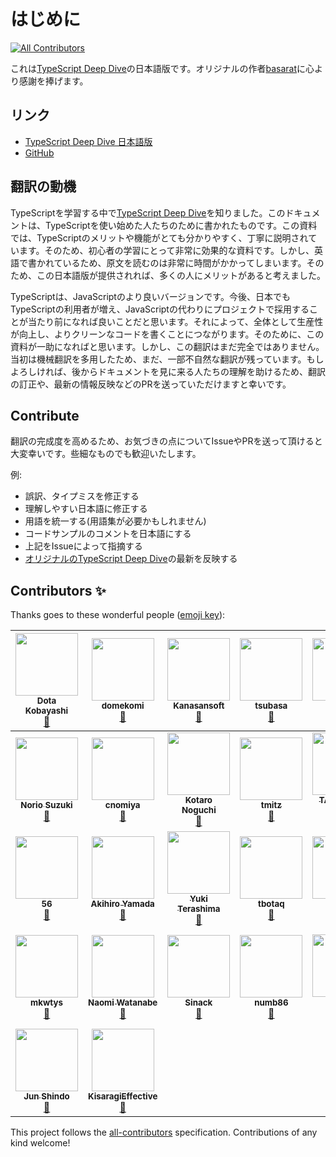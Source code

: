 # はじめに
<!-- ALL-CONTRIBUTORS-BADGE:START - Do not remove or modify this section -->
[![All Contributors](https://img.shields.io/badge/all_contributors-29-orange.svg?style=flat-square)](#contributors-)
<!-- ALL-CONTRIBUTORS-BADGE:END -->

これは[TypeScript Deep Dive](https://basarat.gitbooks.io/typescript/)の日本語版です。オリジナルの作者[basarat](https://github.com/basarat)に心より感謝を捧げます。

## リンク

* [TypeScript Deep Dive 日本語版](https://typescript-jp.gitbook.io/deep-dive/getting-started)
* [GitHub](https://github.com/yohamta/typescript-book-jp/)

## 翻訳の動機

TypeScriptを学習する中で[TypeScript Deep Dive](https://github.com/basarat/typescript-book/)を知りました。このドキュメントは、TypeScriptを使い始めた人たちのために書かれたものです。この資料では、TypeScriptのメリットや機能がとても分かりやすく、丁寧に説明されています。そのため、初心者の学習にとって非常に効果的な資料です。しかし、英語で書かれているため、原文を読むのは非常に時間がかかってしまいます。そのため、この日本語版が提供されれば、多くの人にメリットがあると考えました。

TypeScriptは、JavaScriptのより良いバージョンです。今後、日本でもTypeScriptの利用者が増え、JavaScriptの代わりにプロジェクトで採用することが当たり前になれば良いことだと思います。それによって、全体として生産性が向上し、よりクリーンなコードを書くことにつながります。そのために、この資料が一助になればと思います。しかし、この翻訳はまだ完全ではありません。当初は機械翻訳を多用したため、まだ、一部不自然な翻訳が残っています。もしよろしければ、後からドキュメントを見に来る人たちの理解を助けるため、翻訳の訂正や、最新の情報反映などのPRを送っていただけますと幸いです。

## Contribute

翻訳の完成度を高めるため、お気づきの点についてIssueやPRを送って頂けると大変幸いです。些細なものでも歓迎いたします。

例:

* 誤訳、タイプミスを修正する
* 理解しやすい日本語に修正する
* 用語を統一する\(用語集が必要かもしれません\)
* コードサンプルのコメントを日本語にする
* 上記をIssueによって指摘する
* [オリジナルのTypeScript Deep Dive](https://github.com/basarat/typescript-book/)の最新を反映する


## Contributors ✨

Thanks goes to these wonderful people ([emoji key](https://allcontributors.org/docs/en/emoji-key)):

<!-- ALL-CONTRIBUTORS-LIST:START - Do not remove or modify this section -->
<!-- prettier-ignore -->
| [<img src="https://avatars3.githubusercontent.com/u/1092564?v=4" width="100px;"/><br /><sub><b>Dota Kobayashi</b></sub>](https://github.com/DotaKobayashi)<br />[📖](https://github.com/yohamta/typescript-book-jp/commits?author=DotaKobayashi "Documentation") | [<img src="https://avatars2.githubusercontent.com/u/40785264?v=4" width="100px;"/><br /><sub><b>domekomi</b></sub>](https://github.com/domekomi)<br />[📖](https://github.com/yohamta/typescript-book-jp/commits?author=domekomi "Documentation") | [<img src="https://avatars1.githubusercontent.com/u/44207?v=4" width="100px;"/><br /><sub><b>Kanasansoft</b></sub>](http://www.kanasansoft.com/)<br />[📖](https://github.com/yohamta/typescript-book-jp/commits?author=Kanasansoft "Documentation") | [<img src="https://avatars0.githubusercontent.com/u/1013588?v=4" width="100px;"/><br /><sub><b>tsubasa</b></sub>](https://github.com/tsubasa)<br />[📖](https://github.com/yohamta/typescript-book-jp/commits?author=tsubasa "Documentation") | [<img src="https://avatars1.githubusercontent.com/u/3702151?v=4" width="100px;"/><br /><sub><b>kazuau</b></sub>](https://github.com/kazuau)<br />[📖](https://github.com/yohamta/typescript-book-jp/commits?author=kazuau "Documentation") | [<img src="https://avatars1.githubusercontent.com/u/27814360?v=4" width="100px;"/><br /><sub><b>szk0u</b></sub>](https://github.com/szk0u)<br />[📖](https://github.com/yohamta/typescript-book-jp/commits?author=szk0u "Documentation") | [<img src="https://avatars2.githubusercontent.com/u/2884499?v=4" width="100px;"/><br /><sub><b>Naoto Ikuno</b></sub>](https://pandanoir.net)<br />[📖](https://github.com/yohamta/typescript-book-jp/commits?author=pandanoir "Documentation") |
| :---: | :---: | :---: | :---: | :---: | :---: | :---: |
| [<img src="https://avatars2.githubusercontent.com/u/10488?v=4" width="100px;"/><br /><sub><b>Norio Suzuki</b></sub>](http://suzuki.tdiary.net/)<br />[📖](https://github.com/yohamta/typescript-book-jp/commits?author=suzuki "Documentation") | [<img src="https://avatars2.githubusercontent.com/u/332808?v=4" width="100px;"/><br /><sub><b>cnomiya</b></sub>](https://github.com/cnomiya)<br />[📖](https://github.com/yohamta/typescript-book-jp/commits?author=cnomiya "Documentation") | [<img src="https://avatars2.githubusercontent.com/u/1446527?v=4" width="100px;"/><br /><sub><b>Kotaro Noguchi</b></sub>](http://enk.hatenablog.com/archive/category/%E3%82%BD%E3%83%95%E3%83%88%E3%82%A6%E3%82%A7%E3%82%A2)<br />[📖](https://github.com/yohamta/typescript-book-jp/commits?author=ko-noguchi "Documentation") | [<img src="https://avatars3.githubusercontent.com/u/28998?v=4" width="100px;"/><br /><sub><b>tmitz</b></sub>](http://mononofu.hatenablog.com/)<br />[📖](https://github.com/yohamta/typescript-book-jp/commits?author=tmitz "Documentation") | [<img src="https://avatars0.githubusercontent.com/u/1425259?v=4" width="100px;"/><br /><sub><b>TAKAHASHI Shuuji</b></sub>](https://shuuji3.xyz)<br />[📖](https://github.com/yohamta/typescript-book-jp/commits?author=shuuji3 "Documentation") | [<img src="https://avatars0.githubusercontent.com/u/35870680?v=4" width="100px;"/><br /><sub><b>Gyo Tamura</b></sub>](https://gitlab.com/gyo)<br />[📖](https://github.com/yohamta/typescript-book-jp/commits?author=t-gyo "Documentation") | [<img src="https://avatars3.githubusercontent.com/u/24648398?v=4" width="100px;"/><br /><sub><b>Shinya Yamaguchi</b></sub>](https://haskell.e-bigmoon.com/)<br />[📖](https://github.com/yohamta/typescript-book-jp/commits?author=waddlaw "Documentation") |
| [<img src="https://avatars0.githubusercontent.com/u/33596117?v=4" width="100px;"/><br /><sub><b>56</b></sub>](https://github.com/kg0r0)<br />[📖](https://github.com/yohamta/typescript-book-jp/commits?author=kg0r0 "Documentation") | [<img src="https://avatars0.githubusercontent.com/u/35517210?v=4" width="100px;"/><br /><sub><b>Akihiro Yamada</b></sub>](https://github.com/akihiro117)<br />[📖](https://github.com/yohamta/typescript-book-jp/commits?author=akihiro117 "Documentation") | [<img src="https://avatars0.githubusercontent.com/u/13657589?v=4" width="100px;"/><br /><sub><b>Yuki Terashima</b></sub>](https://y-temp4.com)<br />[📖](https://github.com/yohamta/typescript-book-jp/commits?author=y-temp4 "Documentation") | [<img src="https://avatars1.githubusercontent.com/u/140096?v=4" width="100px;"/><br /><sub><b>tbotaq</b></sub>](https://github.com/tbotaq)<br />[📖](https://github.com/yohamta/typescript-book-jp/commits?author=tbotaq "Documentation") | [<img src="https://avatars2.githubusercontent.com/u/20086673?v=4" width="100px;"/><br /><sub><b>Munieru</b></sub>](https://munieru.jp)<br />[📖](https://github.com/yohamta/typescript-book-jp/commits?author=munierujp "Documentation") | [<img src="https://avatars2.githubusercontent.com/u/36184621?v=4" width="100px;"/><br /><sub><b>Kaito Sugimoto</b></sub>](https://about.hellorusk.net)<br />[📖](https://github.com/yohamta/typescript-book-jp/commits?author=7ma7X "Documentation") | [<img src="https://avatars0.githubusercontent.com/u/86085?v=4" width="100px;"/><br /><sub><b>Yoshihide Jimbo</b></sub>](https://github.com/jmblog)<br />[📖](https://github.com/yohamta/typescript-book-jp/commits?author=jmblog "Documentation") |
| [<img src="https://avatars1.githubusercontent.com/u/5453675?v=4" width="100px;"/><br /><sub><b>mkwtys</b></sub>](https://twitter.com/mkwtys)<br />[📖](https://github.com/yohamta/typescript-book-jp/commits?author=mkwtys "Documentation") | [<img src="https://avatars0.githubusercontent.com/u/4202537?v=4" width="100px;"/><br /><sub><b>Naomi Watanabe</b></sub>](https://www.napoleon-na.com)<br />[📖](https://github.com/yohamta/typescript-book-jp/commits?author=napoleon-na "Documentation") | [<img src="https://avatars3.githubusercontent.com/u/1048112?v=4" width="100px;"/><br /><sub><b>Sinack</b></sub>](http://sinack.com)<br />[📖](https://github.com/yohamta/typescript-book-jp/commits?author=sinack "Documentation") | [<img src="https://avatars1.githubusercontent.com/u/16703337?v=4" width="100px;"/><br /><sub><b>numb86</b></sub>](https://numb86.net/)<br />[📖](https://github.com/yohamta/typescript-book-jp/commits?author=numb86 "Documentation") | [<img src="https://avatars1.githubusercontent.com/u/2564871?v=4" width="100px;"/><br /><sub><b>シュール</b></sub>](https://nagoya-benkyokai.com)<br />[📖](https://github.com/yohamta/typescript-book-jp/commits?author=shule517 "Documentation") | [<img src="https://avatars2.githubusercontent.com/u/315198?v=4" width="100px;"/><br /><sub><b>NISHIO Hirokazu</b></sub>](http://www.nhiro.org/)<br />[📖](https://github.com/yohamta/typescript-book-jp/commits?author=nishio "Documentation") | [<img src="https://avatars1.githubusercontent.com/u/3500?v=4" width="100px;"/><br /><sub><b>Yuichi Tateno (secon)</b></sub>](http://about.me/hotchpotch)<br />[📖](https://github.com/yohamta/typescript-book-jp/commits?author=hotchpotch "Documentation") |
| [<img src="https://avatars1.githubusercontent.com/u/46585162?v=4" width="100px;"/><br /><sub><b>Jun Shindo</b></sub>](https://github.com/jay-es)<br />[📖](https://github.com/yohamta/typescript-book-jp/commits?author=jay-es "Documentation") | [<img src="https://avatars1.githubusercontent.com/u/48310258?v=4" width="100px;"/><br /><sub><b>KisaragiEffective</b></sub>](http://kisaragieffective.github.io)<br />[📖](https://github.com/yohamta/typescript-book-jp/commits?author=KisaragiEffective "Documentation") |
<!-- ALL-CONTRIBUTORS-LIST:END -->

This project follows the [all-contributors](https://github.com/all-contributors/all-contributors) specification. Contributions of any kind welcome!
